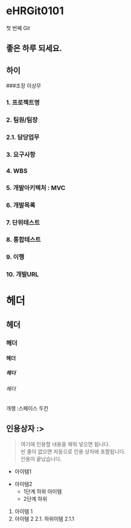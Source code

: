 # eHRGit0101
첫 번째 Git

## 좋은 하루 되세요.
## 하이

###조장
이상무

### 1. 프로젝트명
 
### 2. 팀원/팀장

### 2.1. 담당업무

### 3. 요구사항

### 4. WBS

### 5. 개발아키텍처 : MVC

### 6. 개발목록

### 7. 단위테스트

### 8. 통합테스트

### 9. 이행

### 10. 개발URL

# 헤더
## 헤더
### 헤더
#### 헤더
##### 헤더
###### 헤더

개행 :스페이스 두칸

## 인용상자 :>
> 여기에 인용할 내용을 채워 넣으면 됩니다.  
빈 줄이 없으면 자동으로 인용 상자에 포함됩니다.  
인용이 끝났습니다.

- 아이템1
+ 아이템2
  - 1단계 하위 아이템
  + 2단계 하위 

1. 아이템 1
2. 아이템 2
  2.1. 하위이템
    2.1.1 
